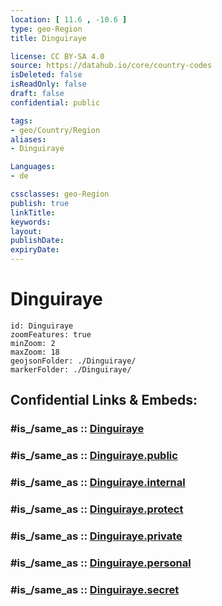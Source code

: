 ```yaml
---
location: [ 11.6 , -10.6 ] 
type: geo-Region
title: Dinguiraye

license: CC BY-SA 4.0
source: https://datahub.io/core/country-codes
isDeleted: false
isReadOnly: false
draft: false
confidential: public

tags:
- geo/Country/Region
aliases:
- Dinguiraye

Languages:
- de

cssclasses: geo-Region
publish: true
linkTitle: 
keywords: 
layout: 
publishDate: 
expiryDate: 
---
```


# Dinguiraye

```leaflet
id: Dinguiraye
zoomFeatures: true 
minZoom: 2 
maxZoom: 18
geojsonFolder: ./Dinguiraye/
markerFolder: ./Dinguiraye/
```


## Confidential Links & Embeds: 

### #is_/same_as :: [Dinguiraye](/_Standards/Earth/Continent/Africa/Africa~West/Guinea/Regions~Guinea/Faranah-Region/counties~Faranah/Dinguiraye.md) 

### #is_/same_as :: [Dinguiraye.public](/_public/Earth/Continent/Africa/Africa~West/Guinea/Regions~Guinea/Faranah-Region/counties~Faranah/Dinguiraye.public.md) 

### #is_/same_as :: [Dinguiraye.internal](/_internal/Earth/Continent/Africa/Africa~West/Guinea/Regions~Guinea/Faranah-Region/counties~Faranah/Dinguiraye.internal.md) 

### #is_/same_as :: [Dinguiraye.protect](/_protect/Earth/Continent/Africa/Africa~West/Guinea/Regions~Guinea/Faranah-Region/counties~Faranah/Dinguiraye.protect.md) 

### #is_/same_as :: [Dinguiraye.private](/_private/Earth/Continent/Africa/Africa~West/Guinea/Regions~Guinea/Faranah-Region/counties~Faranah/Dinguiraye.private.md) 

### #is_/same_as :: [Dinguiraye.personal](/_personal/Earth/Continent/Africa/Africa~West/Guinea/Regions~Guinea/Faranah-Region/counties~Faranah/Dinguiraye.personal.md) 

### #is_/same_as :: [Dinguiraye.secret](/_secret/Earth/Continent/Africa/Africa~West/Guinea/Regions~Guinea/Faranah-Region/counties~Faranah/Dinguiraye.secret.md)

